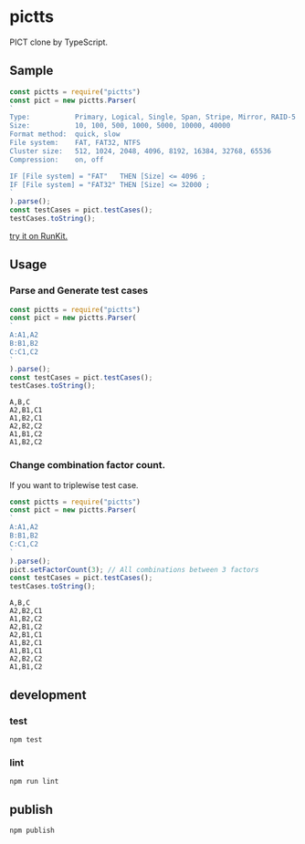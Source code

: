# pictts

PICT clone by TypeScript.

## Sample

```typescript
const pictts = require("pictts")
const pict = new pictts.Parser(
`
Type:           Primary, Logical, Single, Span, Stripe, Mirror, RAID-5
Size:           10, 100, 500, 1000, 5000, 10000, 40000
Format method:  quick, slow
File system:    FAT, FAT32, NTFS
Cluster size:   512, 1024, 2048, 4096, 8192, 16384, 32768, 65536
Compression:    on, off

IF [File system] = "FAT"   THEN [Size] <= 4096 ;
IF [File system] = "FAT32" THEN [Size] <= 32000 ;
`
).parse();
const testCases = pict.testCases();
testCases.toString();
```

[try it on RunKit.](https://npm.runkit.com/pictts)

## Usage

### Parse and Generate test cases

```typescript
const pictts = require("pictts")
const pict = new pictts.Parser(
`
A:A1,A2
B:B1,B2
C:C1,C2
`
).parse();
const testCases = pict.testCases();
testCases.toString();
```

```
A,B,C
A2,B1,C1
A1,B2,C1
A2,B2,C2
A1,B1,C2
A1,B2,C2
```

### Change combination factor count.

If you want to triplewise test case.

```typescript
const pictts = require("pictts")
const pict = new pictts.Parser(
`
A:A1,A2
B:B1,B2
C:C1,C2
`
).parse();
pict.setFactorCount(3); // All combinations between 3 factors
const testCases = pict.testCases();
testCases.toString();
```

```
A,B,C
A2,B2,C1
A1,B2,C2
A2,B1,C2
A2,B1,C1
A1,B2,C1
A1,B1,C1
A2,B2,C2
A1,B1,C2
```

## development

### test

```
npm test
```

### lint

```
npm run lint
```

## publish

```
npm publish
```
